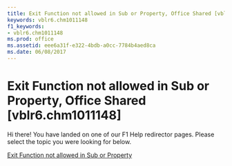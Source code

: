 ```yaml
---
title: Exit Function not allowed in Sub or Property, Office Shared [vblr6.chm1011148]
keywords: vblr6.chm1011148
f1_keywords:
- vblr6.chm1011148
ms.prod: office
ms.assetid: eee6a31f-e322-4bdb-a0cc-7784b4aed8ca
ms.date: 06/08/2017
---
```



# Exit Function not allowed in Sub or Property, Office Shared [vblr6.chm1011148]

Hi there! You have landed on one of our F1 Help redirector pages. Please select the topic you were looking for below.

[Exit Function not allowed in Sub or Property](http://msdn.microsoft.com/library/541d6a31-dc72-742a-d589-5f7be4c0edb1%28Office.15%29.aspx)

